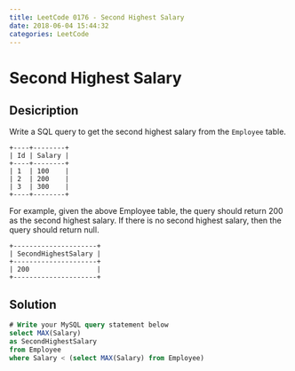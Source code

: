 ```yaml
---
title: LeetCode 0176 - Second Highest Salary
date: 2018-06-04 15:44:32
categories: LeetCode
---
```

# Second Highest Salary

<!--more-->

## Desicription


Write a SQL query to get the second highest salary from the `Employee` table.

```
+----+--------+
| Id | Salary |
+----+--------+
| 1  | 100    |
| 2  | 200    |
| 3  | 300    |
+----+--------+
```

For example, given the above Employee table, the query should return 200 as the second highest salary. If there is no second highest salary, then the query should return null.

```
+---------------------+
| SecondHighestSalary |
+---------------------+
| 200                 |
+---------------------+
```

## Solution

```sql
# Write your MySQL query statement below
select MAX(Salary)
as SecondHighestSalary
from Employee
where Salary < (select MAX(Salary) from Employee)
```